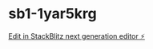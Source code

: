 # sb1-1yar5krg

[Edit in StackBlitz next generation editor ⚡️](https://stackblitz.com/~/github.com/affilinoanvesh/sb1-1yar5krg)